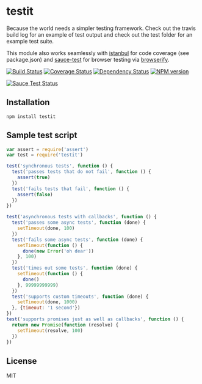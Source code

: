 # testit

Because the world needs a simpler testing framework.  Check out the travis build log for an example of test output and check out the test folder for an example test suite.

This module also works seamlessly with [istanbul](https://github.com/gotwarlost/istanbul) for code coverage (see package.json) and [sauce-test](https://github.com/ForbesLindesay/sauce-test) for browser testing via [browserify](http://browserify.org/).

[![Build Status](https://img.shields.io/travis/ForbesLindesay/testit/master.svg)](https://travis-ci.org/ForbesLindesay/testit)
[![Coverage Status](https://img.shields.io/coveralls/ForbesLindesay/testit/master.svg?style=flat)](https://coveralls.io/r/ForbesLindesay/testit?branch=master)
[![Dependency Status](https://img.shields.io/david/ForbesLindesay/testit.svg)](https://david-dm.org/ForbesLindesay/testit)
[![NPM version](https://img.shields.io/npm/v/testit.svg)](https://www.npmjs.com/package/testit)

[![Sauce Test Status](https://saucelabs.com/browser-matrix/testit.svg)](https://saucelabs.com/u/testit)

## Installation

    npm install testit

## Sample test script

```javascript
var assert = require('assert')
var test = require('testit')

test('synchronous tests', function () {
  test('passes tests that do not fail', function () {
    assert(true)
  })
  test('fails tests that fail', function () {
    assert(false)
  })
})

test('asynchronous tests with callbacks', function () {
  test('passes some async tests', function (done) {
    setTimeout(done, 100)
  })
  test('fails some async tests', function (done) {
    setTimeout(function () {
      done(new Error('oh dear'))
    }, 100)
  })
  test('times out some tests', function (done) {
    setTimeout(function () {
      done()
    }, 99999999999)
  })
  test('supports custom timeouts', function (done) {
    setTimeout(done, 1000)
  }, {timeout: '1 second'})
})
test('supports promises just as well as callbacks', function () {
  return new Promise(function (resolve) {
    setTimeout(resolve, 100)
  })
})
```

## License

  MIT
